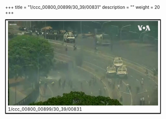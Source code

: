 +++
title = "1/ccc_00800_00899/30_39/00831"
description = ""
weight = 20
+++

<table style="border:2px solid black;max-width:800px;max-height:800px;" 
><tr><td>
<img class="center-fit-jpg"
src="/jpg_/aaa_20190430_NxaOmWaI8sI_00830.jpg">
1/ccc_00800_00899/30_39/00831
</img></td></tr></table>
